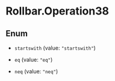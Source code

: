 # Rollbar.Operation38

## Enum


* `startswith` (value: `"startswith"`)

* `eq` (value: `"eq"`)

* `neq` (value: `"neq"`)


